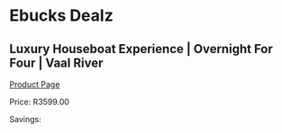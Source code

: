 
# Ebucks Dealz
## Luxury Houseboat Experience | Overnight For Four | Vaal River
[Product Page](https://www.ebucks.com/web/shop/productSelected.do?prodId=1133013834&catId=714893646)

Price: R3599.00

Savings: 


	